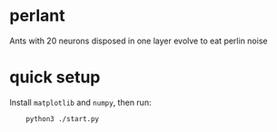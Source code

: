 # perlant
Ants with 20 neurons disposed in one layer evolve to eat perlin noise

# quick setup
Install `matplotlib` and `numpy`, then run:
```sh
    python3 ./start.py
```
